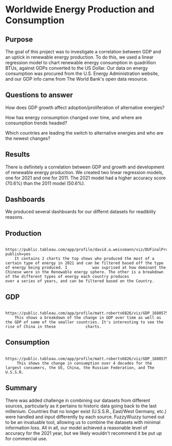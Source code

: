 # Worldwide Energy Production and Consumption

## Purpose
The goal of this project was to investigate a correlation between GDP and an uptick in renewable energy production. To do this, we used a linear regression model to chart renewable energy consumption in quadrillion BTUs, against GDPs converted to the US Dollar. Our data on energy consumption was procured from the U.S. Energy Administration website, and our GDP info came from The World Bank's open data resource. 

## Questions to answer
How does GDP growth affect adoption/proliferation of alternative energies?

How has energy consumption changed over time, and where are consumption trends headed?

Which countries are leading the switch to alternative energies and who are the newest changes?

## Results
There is definitely a correlation between GDP and growth and development of renewable energy production. We created two linear regression models, one for 2021 and one for 2011. The 2021 model had a higher accuracy score (70.6%) than the 2011 model (50.6%).

## Dashboards
We produced several dashboards for our differnt datasets for readiblity reasons. 
## Production 
        https://public.tableau.com/app/profile/david.a.weissmann/viz/DUFinalProjectDavidW/Dashboard1?publish=yes
        It contains 2 charts the top shows who produced the most of a certain type of energy in 2021 and can be filtered based off the type of energy being produced. I           was suprised at how dominant the Chinese were in the Renewable energy sphere. The other is a breakdown of the different types of energy each country produces             over a series of years, and can be filtered based on the Country.
      
## GDP
        https://public.tableau.com/app/profile/matt.roberts6826/viz/GDP_16805755653810/Dashboard2
        This shows a breakdown of the change in GDP over time as well as the GDP of some of the smaller countries. It's interesting to see the rise of China in these             charts.
        
## Consumption
         https://public.tableau.com/app/profile/matt.roberts6826/viz/GDP_16805755653810/Dashboard2
         This shows the change in consumption over 4 decades for the largest consumers, the US, China, the Russian Federation, and The U.S.S.R. 

## Summary
There was added challenge in combining our datasets from different sources, particularly as it pertains to historic data going back to the last millenium. Countries that no longer exist (U.S.S.R., East/West Germany, etc.) were handled and input differently by each source. FuzzyWuzzy turned out to be an invaluable tool, allowing us to combine the datasets with minimal information loss. All in all, our model achieved a reasonable level of accuracy for the 2021 year, but we likely wouldn't recommend it be put up for commercial use. 
